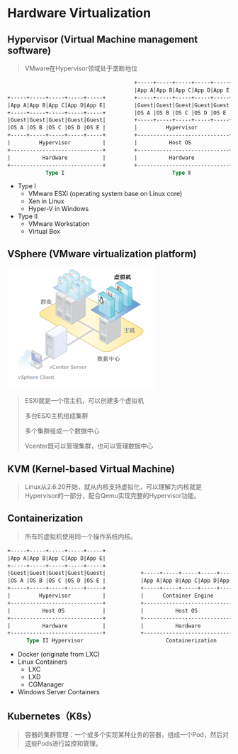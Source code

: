 # Hardware Virtualization

## Hypervisor (Virtual Machine management software)

>VMware在Hypervisor领域处于垄断地位  

```ps
                                        +-----+-----+-----+-----+-----+
                                        |App A|App B|App C|App D|App E|
+-----+-----+-----+-----+-----+         +-----+-----+-----+-----+-----+
|App A|App B|App C|App D|App E|         |Guest|Guest|Guest|Guest|Guest|
+-----+-----+-----+-----+-----+         |OS A |OS B |OS C |OS D |OS E |
|Guest|Guest|Guest|Guest|Guest|         +-----+-----+-----+-----+-----+
|OS A |OS B |OS C |OS D |OS E |         |         Hypervisor          |
+-----+-----+-----+-----+-----+         +-----------------------------+
|         Hypervisor          |         |          Host OS            |
+-----------------------------+         +-----------------------------+
|          Hardware           |         |          Hardware           |
+-----------------------------+         +-----------------------------+
            Type I                                  Type Ⅱ
```

- Type I
  - VMware ESXi (operating system base on Linux core)
  - Xen in Linux
  - Hyper-V in Windows
- Type Ⅱ
  - VMware Workstation
  - Virtual Box

## VSphere (VMware virtualization platform)

![VSphere](./VSphere.jpg)

>ESXI就是一个宿主机，可以创建多个虚拟机  
>  
>多台ESXI主机组成集群  
>  
>多个集群组成一个数据中心  
>  
>Vcenter既可以管理集群，也可以管理数据中心  

## KVM (Kernel-based Virtual Machine)

>Linux从2.6.20开始，就从内核支持虚拟化，可以理解为内核就是Hypervisor的一部分，配合Qemu实现完整的Hypervisor功能。

## Containerization

>所有的虚拟机使用同一个操作系统内核。

```ps
+-----+-----+-----+-----+-----+
|App A|App B|App C|App D|App E|
+-----+-----+-----+-----+-----+
|Guest|Guest|Guest|Guest|Guest|           +-----+-----+-----+-----+-----+
|OS A |OS B |OS C |OS D |OS E |           |App A|App B|App C|App D|App E|
+-----+-----+-----+-----+-----+           +-----+-----+-----+-----+-----+
|         Hypervisor          |           |      Container Engine       |
+-----------------------------+           +-----------------------------+
|          Host OS            |           |          Host OS            |
+-----------------------------+           +-----------------------------+
|          Hardware           |           |          Hardware           |
+-----------------------------+           +-----------------------------+
      Type II Hypervisor                          Containerization
```

- Docker (originate from LXC)
- Linux Containers
  - LXC
  - LXD
  - CGManager
- Windows Server Containers

## Kubernetes（K8s）

>容器的集群管理：一个或多个实现某种业务的容器，组成一个Pod，然后对这些Pods进行监控和管理。
